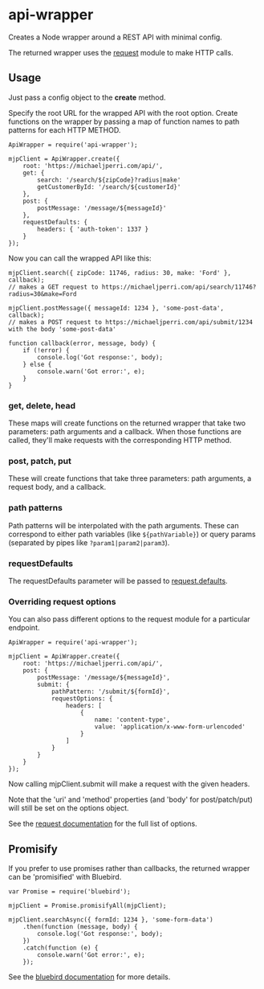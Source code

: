 # api-wrapper
Creates a Node wrapper around a REST API with minimal config.

The returned wrapper uses the [request](https://github.com/request/request/tree/v2.69.0) module to make HTTP calls.

## Usage
Just pass a config object to the **create** method.

Specify the root URL for the wrapped API with the root option.
Create functions on the wrapper by passing a map of function names to path patterns for each HTTP METHOD.

```
ApiWrapper = require('api-wrapper');

mjpClient = ApiWrapper.create({
    root: 'https://michaeljperri.com/api/',
    get: {
        search: '/search/${zipCode}?radius|make'
        getCustomerById: '/search/${customerId}'
    },
    post: {
        postMessage: '/message/${messageId}'
    },
    requestDefaults: {
        headers: { 'auth-token': 1337 }
    }
});
```

Now you can call the wrapped API like this:
```
mjpClient.search({ zipCode: 11746, radius: 30, make: 'Ford' }, callback);
// makes a GET request to https://michaeljperri.com/api/search/11746?radius=30&make=Ford

mjpClient.postMessage({ messageId: 1234 }, 'some-post-data', callback);
// makes a POST request to https://michaeljperri.com/api/submit/1234 with the body 'some-post-data'

function callback(error, message, body) {
    if (!error) {
        console.log('Got response:', body);
    } else {
        console.warn('Got error:', e);
    }
}
```

### get, delete, head
These maps will create functions on the returned wrapper that take two parameters: path arguments and a callback. When those functions are called, they'll make requests with the corresponding HTTP method.

### post, patch, put
These will create functions that take three parameters: path arguments, a request body, and a callback.

### path patterns
Path patterns will be interpolated with the path arguments. These can correspond to either path variables (like ```${pathVariable}```) or query params (separated by pipes like ```?param1|param2|param3```).

### requestDefaults
The requestDefaults parameter will be passed to [request.defaults](https://github.com/request/request/tree/v2.69.0#requestdefaultsoptions).

### Overriding request options
You can also pass different options to the request module for a particular endpoint.

```
ApiWrapper = require('api-wrapper');

mjpClient = ApiWrapper.create({
    root: 'https://michaeljperri.com/api/',
    post: {
        postMessage: '/message/${messageId}',
        submit: {
            pathPattern: '/submit/${formId}',
            requestOptions: {
                headers: [
                    {
                        name: 'content-type',
                        value: 'application/x-www-form-urlencoded'
                    }
                ]
            }
        }
    }
});
```

Now calling mjpClient.submit will make a request with the given headers.

Note that the 'uri' and 'method' properties (and 'body' for post/patch/put) will still be set on the options object.

See the [request documentation](https://github.com/request/request/tree/v2.69.0#requestoptions-callback) for the full list of options.

## Promisify
If you prefer to use promises rather than callbacks, the returned wrapper can be 'promisified' with Bluebird.

```
var Promise = require('bluebird');

mjpClient = Promise.promisifyAll(mjpClient);

mjpClient.searchAsync({ formId: 1234 }, 'some-form-data')
    .then(function (message, body) {
        console.log('Got response:', body);
    })
    .catch(function (e) {
        console.warn('Got error:', e);
    });
```

See the [bluebird documentation](http://bluebirdjs.com/docs/api/promise.promisifyall.html) for more details.
